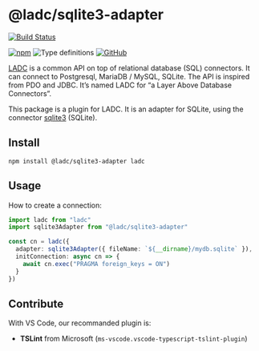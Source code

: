 # @ladc/sqlite3-adapter

[![Build Status](https://travis-ci.com/paleo/ladc.svg?branch=master)](https://travis-ci.com/paleo/ladc)
<!-- [![Dependencies Status](https://david-dm.org/paleo/ladc-sqlite3-adapter/status.svg)](https://david-dm.org/paleo/ladc-sqlite3-adapter)
[![Codacy Badge](https://api.codacy.com/project/badge/Grade/b1db8eb8f3754035854abce5758a2fab)](https://www.codacy.com/manual/paleo/ladc-sqlite3-adapter?utm_source=github.com&amp;utm_medium=referral&amp;utm_content=paleo/ladc-sqlite3-adapter&amp;utm_campaign=Badge_Grade) -->
[![npm](https://img.shields.io/npm/dm/@ladc/sqlite3-adapter)](https://www.npmjs.com/package/@ladc/sqlite3-adapter)
![Type definitions](https://img.shields.io/npm/types/@ladc/sqlite3-adapter)
[![GitHub](https://img.shields.io/github/license/paleo/ladc)](https://github.com/paleo/ladc)

[LADC](https://github.com/paleo/ladc/tree/master/ladc) is a common API on top of relational database (SQL) connectors. It can connect to Postgresql, MariaDB / MySQL, SQLite. The API is inspired from PDO and JDBC. It’s named LADC for “a Layer Above Database Connectors”.

This package is a plugin for LADC. It is an adapter for SQLite, using the connector [sqlite3](https://github.com/mapbox/node-sqlite3) (SQLite).

## Install

```
npm install @ladc/sqlite3-adapter ladc
```

## Usage

How to create a connection:

```ts
import ladc from "ladc"
import sqlite3Adapter from "@ladc/sqlite3-adapter"

const cn = ladc({
  adapter: sqlite3Adapter({ fileName: `${__dirname}/mydb.sqlite` }),
  initConnection: async cn => {
    await cn.exec("PRAGMA foreign_keys = ON")
  }
})
```

## Contribute

With VS Code, our recommanded plugin is:

* **TSLint** from Microsoft (`ms-vscode.vscode-typescript-tslint-plugin`)

